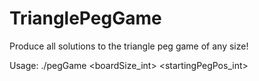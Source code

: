 # TrianglePegGame
Produce all solutions to the triangle peg game of any size!

Usage: ./pegGame <boardSize_int> <startingPegPos_int>

